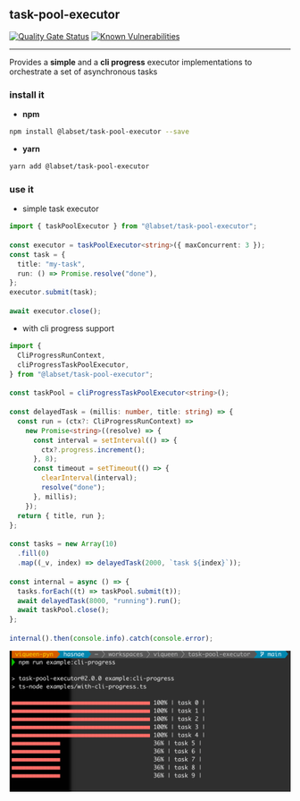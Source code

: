 ## task-pool-executor

[![Quality Gate Status](https://sonarcloud.io/api/project_badges/measure?project=viqueen_task-pool-executor&metric=alert_status)](https://sonarcloud.io/dashboard?id=viqueen_task-pool-executor)
[![Known Vulnerabilities](https://snyk.io/test/github/viqueen/task-pool-executor/badge.svg?targetFile=package.json)](https://snyk.io/test/github/viqueen/task-pool-executor?targetFile=package.json)

---

Provides a **simple** and a **cli progress** executor implementations to orchestrate a set of
asynchronous tasks

### install it

- **npm**

```bash
npm install @labset/task-pool-executor --save
```

- **yarn**

```bash
yarn add @labset/task-pool-executor
```

### use it

- simple task executor

```typescript
import { taskPoolExecutor } from "@labset/task-pool-executor";

const executor = taskPoolExecutor<string>({ maxConcurrent: 3 });
const task = {
  title: "my-task",
  run: () => Promise.resolve("done"),
};
executor.submit(task);

await executor.close();
```

- with cli progress support

```typescript
import {
  CliProgressRunContext,
  cliProgressTaskPoolExecutor,
} from "@labset/task-pool-executor";

const taskPool = cliProgressTaskPoolExecutor<string>();

const delayedTask = (millis: number, title: string) => {
  const run = (ctx?: CliProgressRunContext) =>
    new Promise<string>((resolve) => {
      const interval = setInterval(() => {
        ctx?.progress.increment();
      }, 8);
      const timeout = setTimeout(() => {
        clearInterval(interval);
        resolve("done");
      }, millis);
    });
  return { title, run };
};

const tasks = new Array(10)
  .fill(0)
  .map((_v, index) => delayedTask(2000, `task ${index}`));

const internal = async () => {
  tasks.forEach((t) => taskPool.submit(t));
  await delayedTask(8000, "running").run();
  await taskPool.close();
};

internal().then(console.info).catch(console.error);
```

![cli progress example](./docs/cli-progress-example.png)
